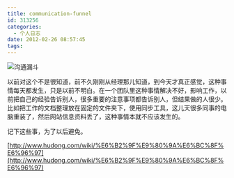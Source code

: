 ```yaml
---
title: communication-funnel
id: 313256
categories:
  - 个人日志
date: 2012-02-26 08:57:45
tags:
---
```


![](http://a3.att.hudong.com/50/17/20300000291746131255178893345.jpg "沟通漏斗")

以前对这个不是很知道，前不久刚刚从经理那儿知道，到今天才真正感觉，这种事情每天都发生，只是以前不明白。在一个团队里这种事情解决不好，影响工作，以前把自己的经验告诉别人，很多重要的注意事项都告诉别人，但结果做的人很少。比如把工作的文档整理放在固定的文件夹下，使用同步工具，这儿天很多同事的电脑重装了，然后网站信息资料丢了，这种事情本就不应该发生的。

记下这些事，为了以后避免。

[http://www.hudong.com/wiki/%E6%B2%9F%E9%80%9A%E6%BC%8F%E6%96%97](http://www.hudong.com/wiki/%E6%B2%9F%E9%80%9A%E6%BC%8F%E6%96%97)